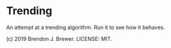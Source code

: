 Trending
========

An attempt at a trending algorithm. Run it to see how it behaves.

(c) 2019 Brendon J. Brewer. LICENSE: MIT.

